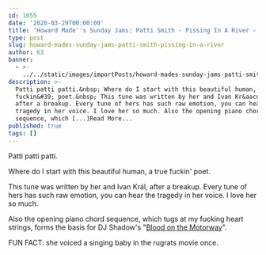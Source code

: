 ```yaml
---
id: 1055
date: '2020-03-29T00:00:00'
title: 'Howard Made''s Sunday Jams: Patti Smith - Pissing In A River - Loose Lips'
type: post
slug: howard-mades-sunday-jams-patti-smith-pissing-in-a-river
author: 63
banner:
  - >-
    ../../static/images/importPosts/howard-mades-sunday-jams-patti-smith-pissing-in-a-river/image1055.jpeg
description: >-
  Patti patti patti.&nbsp; Where do I start with this beautiful human, a true
  fuckin&#39; poet.&nbsp; This tune was written by her and Ivan Kr&aacute;l,
  after a breakup. Every tune of hers has such raw emotion, you can hear the
  tragedy in her voice. I love her so much. Also the opening piano chord
  sequence, which [...]Read More...
published: true
tags: []
---
```

Patti patti patti. 

Where do I start with this beautiful human, a true fuckin' poet. 

This tune was written by her and Ivan Král, after a breakup. Every tune of hers has such raw emotion, you can hear the tragedy in her voice. I love her so much.

Also the opening piano chord sequence, which tugs at my fucking heart strings, forms the basis for DJ Shadow's "[Blood on the Motorway](https://www.youtube.com/watch?v=_5OGk9N8Y5s)".

FUN FACT: she voiced a singing baby in the rugrats movie once.
